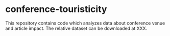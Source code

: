 # conference-touristicity
This repository contains code which analyzes data about conference venue and article impact. The relative dataset can be downloaded at XXX.
